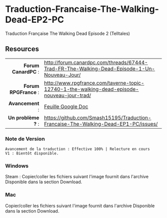 Traduction-Francaise-The-Walking-Dead-EP2-PC
============================================

Traduction Française The Walking Dead Episode 2 (Telltales)

## Resources

|||
|-----------------------------------:|:--------------------------|
|              **Forum CanardPC** : | http://forum.canardpc.com/threads/67444-Trad-FR-The-Walking-Dead-Episode-1-Un-Nouveau-Jour/ |
|          **Forum RPGFrance** : | http://www.rpgfrance.com/taverne-topic-12740-1-the-walking-dead-episode-nouveau-jour-trad/ |
|                 **Avancement** : | [Feuille Google Doc](https://docs.google.com/spreadsheet/ccc?key=0AjemGcuFfrgIdHVCQjcwajlnU0F0Z3FRZm9aOWZLU0E#gid=3/) |
|        **Un problème ?** : | https://github.com/Smash15195/Traduction-Francaise-The-Walking-Dead-EP1-PC/issues/ |


### Note de Version
```
Avancement de la traduction : Effective 100% | Relecture en cours
V1 : Bientôt disponible.
```

### Windows

Steam : Copier/coller les fichiers suivant l'image fournit dans l'archive
Disponible dans la section Download.

### Mac

Copier/coller les fichiers suivant l'image fournit dans l'archive
Disponible dans la section Download.